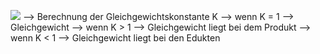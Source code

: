 ![](Pasted%20image%2020240430121834.png)
--> Berechnung der Gleichgewichtskonstante K
--> wenn K = 1 --> Gleichgewicht
--> wenn K > 1 --> Gleichgewicht liegt bei dem Produkt
--> wenn K < 1 --> Gleichgewicht liegt bei den Edukten 